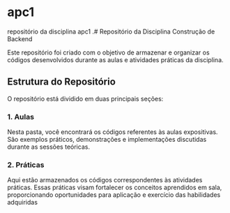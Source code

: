 # apc1
repositório da disciplina apc1
.# Repositório da Disciplina Construção de Backend

Este repositório foi criado com o objetivo de armazenar e organizar os códigos desenvolvidos durante as aulas e atividades práticas da disciplina.

## Estrutura do Repositório

O repositório está dividido em duas principais seções:

### 1. Aulas
Nesta pasta, você encontrará os códigos referentes às aulas expositivas. São exemplos práticos, demonstrações e implementações discutidas durante as sessões teóricas.

### 2. Práticas
Aqui estão armazenados os códigos correspondentes às atividades práticas. Essas práticas visam fortalecer os conceitos aprendidos em sala, proporcionando oportunidades para aplicação e exercício das habilidades adquiridas
